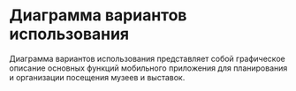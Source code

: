 # Диаграмма вариантов использования

Диаграмма вариантов использования представляет собой графическое описание основных функций мобильного приложения для планирования и организации посещения музеев и выставок.

<code-block lang="plantuml" src="../diagrams/usecase.puml">

</code-block>
